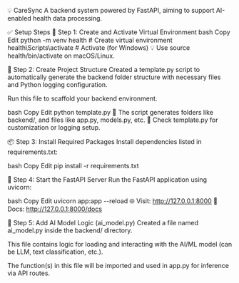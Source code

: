 💡 CareSync
A backend system powered by FastAPI, aiming to support AI-enabled health data processing.

✅ Setup Steps
🧪 Step 1: Create and Activate Virtual Environment
bash
Copy
Edit
python -m venv health                 # Create virtual environment
health\Scripts\activate               # Activate (for Windows)
💡 Use source health/bin/activate on macOS/Linux.

🧱 Step 2: Create Project Structure
Created a template.py script to automatically generate the backend folder structure with necessary files and Python logging configuration.

Run this file to scaffold your backend environment.

bash
Copy
Edit
python template.py
📂 The script generates folders like backend/, and files like app.py, models.py, etc.
📄 Check template.py for customization or logging setup.

📦 Step 3: Install Required Packages
Install dependencies listed in requirements.txt:

bash
Copy
Edit
pip install -r requirements.txt


🚀 Step 4: Start the FastAPI Server
Run the FastAPI application using uvicorn:

bash
Copy
Edit
uvicorn app:app --reload
🌐 Visit: http://127.0.0.1:8000
📘 Docs: http://127.0.0.1:8000/docs


🧠 Step 5: Add AI Model Logic (ai_model.py)
Created a file named ai_model.py inside the backend/ directory.

This file contains logic for loading and interacting with the AI/ML model (can be LLM, text classification, etc.).

The function(s) in this file will be imported and used in app.py for inference via API routes.